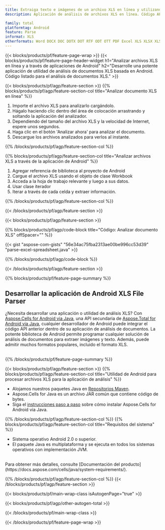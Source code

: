 ```yaml
---
title: Extraiga texto e imágenes de un archivo XLS en línea y utilizando aplicaciones móviles de Android
description: Aplicación de análisis de archivos XLS en línea. Código API de Android para extraer texto en filas y celdas de hojas de cálculo XLS.

family: total
platformtag: Android
feature: Parse
informat: XLS
otherformats: Word DOCX DOC DOTX DOT RTF ODT OTT PDF Excel XLS XLSX XLSM XLSB ODS Powerpoint PPT PPTX ODP
---
```

{{< blocks/products/pf/feature-page-wrap >}}
{{< blocks/products/pf/feature-page-header-widget h1="Analizar archivos XLS en línea y a través de aplicaciones de Android" h2="Desarrolle una potente aplicación de utilidad de análisis de documentos XLS basada en Android. Código listado para el análisis de documentos XLS." >}}

{{< blocks/products/pf/agp/feature-section >}}
{{% blocks/products/pf/agp/feature-section-col title="Analizar documento XLS en línea" %}}

1. Importe el archivo XLS para analizarlo cargándolo.
1. Hágalo haciendo clic dentro del área de colocación arrastrando y soltando la aplicación del analizador. 
1. Dependiendo del tamaño del archivo XLS y la velocidad de Internet, espere unos segundos.
1. Haga clic en el botón 'Analizar ahora' para analizar el documento.
1. Descargue los archivos analizados para verlos al instante.

{{% /blocks/products/pf/agp/feature-section-col %}}

{{% blocks/products/pf/agp/feature-section-col title="Analizar archivos XLS a través de la aplicación de Android" %}}

1. Agregar referencia de biblioteca al proyecto de Android  
1. Cargue el archivo XLS usando el objeto de clase Workbook
1. Acceda a la hoja de trabajo relevante y luego a sus datos.
1. Usar clase iterador
1. Iterar a través de cada celda y extraer información.

{{% /blocks/products/pf/agp/feature-section-col %}}

{{< /blocks/products/pf/agp/feature-section >}}

{{< blocks/products/pf/agp/feature-section >}}

{{% blocks/products/pf/agp/code-block title="Código: Analizar documento XLS" offSpacer="" %}}

{{< gist "aspose-com-gists" "56e34ac75fba2313ae00be996cc53d39" "parse-excel-spreadsheet.java" >}}

{{% /blocks/products/pf/agp/code-block %}}


{{< /blocks/products/pf/agp/feature-section >}}

{{% blocks/products/pf/feature-page-summary %}}

<h2>Desarrollar la aplicación de Android XLS File Parser</h2>

¿Necesita desarrollar una aplicación o utilidad de análisis XLS? Con [Aspose.Cells for Android via Java](https://products.aspose.com/cells/es/android-java/), una API secundaria de [Aspose.Total for Android via Java](https://products.aspose.com/total/es/android-java/), cualquier desarrollador de Android puede integrar el código API anterior dentro de su aplicación de análisis de documentos. La potente biblioteca de Android permite programar cualquier solución de análisis de documentos para extraer imágenes y texto. Además, puede admitir muchos formatos populares, incluido el formato XLS.<br /><br />

{{% /blocks/products/pf/feature-page-summary %}}

{{< blocks/products/pf/agp/feature-section >}}
{{% blocks/products/pf/agp/feature-section-col title="Utilidad de Android para procesar archivos XLS para la aplicación de análisis" %}}

- Alojamos nuestros paquetes Java en [Repositorios Maven](https://releases.aspose.com/java/repo/com/aspose/aspose-cells/). 
- Aspose.Cells for Java es un archivo JAR común que contiene código de bytes. 
- Siga el [instrucciones paso a paso](https://docs.aspose.com/cells/java/installation/#install-aspose-cells-for-java-from-maven-repository) sobre cómo instalar Aspose.Cells for Android via Java.

{{% /blocks/products/pf/agp/feature-section-col %}}
{{% blocks/products/pf/agp/feature-section-col title="Requisitos del sistema" %}}

- Sistema operativo Android 2.0 o superior.
- El paquete Java es multiplataforma y se ejecuta en todos los sistemas operativos con implementación JVM.

<br />
Para obtener más detalles, consulte [Documentación del producto](https://docs.aspose.com/cells/java/system-requirements/).

{{% /blocks/products/pf/agp/feature-section-col %}}
{{< /blocks/products/pf/agp/feature-section >}}

{{< blocks/products/pf/main-wrap-class isAutogenPage="true" >}}

{{< blocks/products/pf/agp/other-autogen-total >}}

{{< /blocks/products/pf/main-wrap-class >}}

{{< /blocks/products/pf/feature-page-wrap >}}